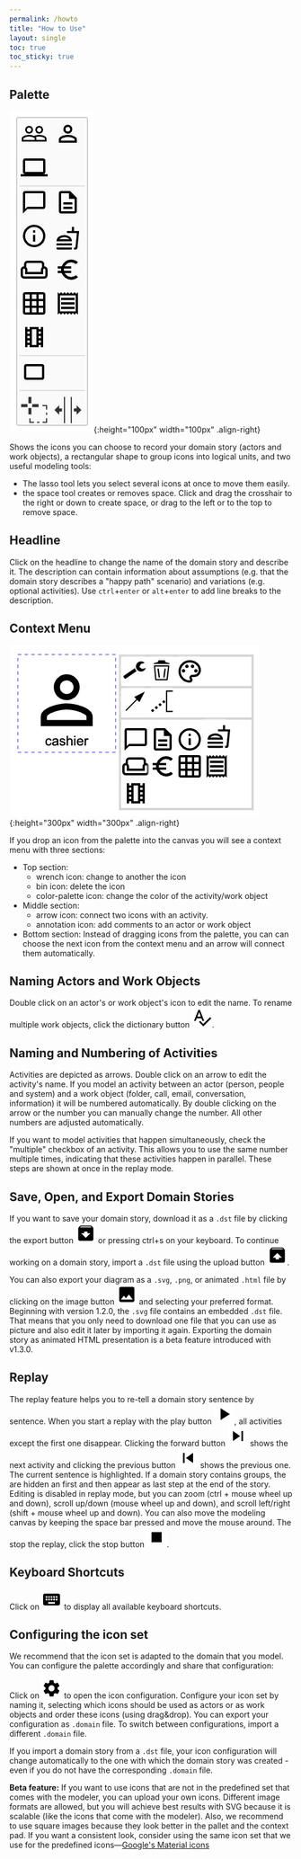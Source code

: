 ```yaml
---
permalink: /howto
title: "How to Use"
layout: single
toc: true
toc_sticky: true
---
```


## Palette

![The palette for a cinema domain](/assets/images/screenshots/palette.png){:height="100px" width="100px" .align-right}

Shows the icons you can choose to record your domain story (actors and work objects), a rectangular shape to group icons into logical units, and two useful modeling tools:

- The lasso tool lets you select several icons at once to move them easily.
- the space tool creates or removes space. Click and drag the crosshair to the right or down to create space, or drag to the left or to the top to remove space.

## Headline

Click on the headline to change the name of the domain story and describe it. The description can contain information about assumptions (e.g. that the domain story describes a "happy path" scenario) and variations (e.g. optional activities).
Use `ctrl`+`enter` or `alt`+`enter` to add line breaks to the description.

## Context Menu

![The context menu for an actor cashier](/assets/images/screenshots/context-menu.png){:height="300px" width="300px" .align-right}

If you drop an icon from the palette into the canvas you will see a context menu with three sections:

* Top section:
  * wrench icon: change to another the icon
  * bin icon: delete the icon
  * color-palette icon: change the color of the activity/work object
* Middle section:
  * arrow icon: connect two icons with an activity.
  * annotation icon: add comments to an actor or work object
* Bottom section: Instead of dragging icons from the palette, you can can choose the next icon from the context menu and an arrow will connect them automatically.

## Naming Actors and Work Objects

Double click on an actor's or work object's icon to edit the name. To rename multiple work objects, click the dictionary button ![Dictionary Button](/assets/images/buttons/spellcheck.png).

## Naming and Numbering of Activities

Activities are depicted as arrows. Double click on an arrow to edit the activity's name. If you model an activity between an actor (person, people and system) and a work object (folder, call, email, conversation, information) it will be numbered automatically. By double clicking on the arrow or the number you can manually change the number. All other numbers are adjusted automatically.

If you want to model activities that happen simultaneously, check  the "multiple" checkbox of an activity. This allows you to use the same number multiple times, indicating that these activities happen in parallel. These steps are shown at once in the replay mode.

## Save, Open, and Export Domain Stories

If you want to save your domain story, download it as a `.dst` file by clicking the export button ![Export Button](/assets/images/buttons/archive.png) or pressing ctrl+s on your keyboard. To continue working on a domain story, import a `.dst` file using the upload button ![Upload Button](/assets/images/buttons/unarchive.png).

You can also export your diagram as a `.svg`, `.png`, or animated `.html` file by clicking on the image button ![SVG Button](/assets/images/buttons/image.png) and selecting your preferred format. Beginning with version 1.2.0, the `.svg` file contains an embedded `.dst` file. That means that you only need to download one file that you can use as picture and also edit it later by importing it again. Exporting the domain story as animated HTML presentation is a beta feature introduced with v1.3.0.

## Replay

The replay feature helps you to re-tell a domain story sentence by sentence. When you start a replay with the play button ![Play Button](/assets/images/buttons/play.png), all activities except the first one disappear. Clicking the forward button ![Forward Button](/assets/images/buttons/forward.png) shows the next activity and clicking the previous button ![Previous Button](/assets/images/buttons/previous.png) shows the previous one. The current sentence is highlighted. If a domain story contains groups, the are hidden an first and then appear as last step at the end of the story.
Editing is disabled in replay mode, but you can zoom (ctrl + mouse wheel up and down), scroll up/down (mouse wheel up and down), and scroll left/right (shift + mouse wheel up and down). You can also move the modeling canvas by keeping the space bar pressed and move the mouse around. The stop the replay, click the stop button ![Stop Button](/assets/images/buttons/stop.png).

## Keyboard Shortcuts

Click on ![Keyboard Button](/assets/images/buttons/keyboard.png) to display all available keyboard shortcuts.

## Configuring the icon set

We recommend that the icon set is adapted to the domain that you model. You can configure the palette accordingly and share that configuration:

Click on ![Gear Button](/assets/images/buttons/gear.png) to open the icon configuration. Configure your icon set by naming it, selecting which icons should be used as actors or as work objects and order these icons (using drag&drop). You can export your configuration as `.domain` file. To switch between configurations, import a different `.domain` file.

If you import a domain story from a `.dst` file, your icon configuration will change automatically to the one with which the domain story was created - even if you do not have the corresponding `.domain` file.

**Beta feature:** If you want to use icons that are not in the predefined set that comes with the modeler, you can upload your own icons. Different image formats are allowed, but you will achieve best results with SVG because it is scalable (like the icons that come with the modeler). Also, we recommend to use square images because they look better in the pallet and the context pad. If you want a consistent look, consider using the same icon set that we use for the predefined icons—[Google's Material icons](https://material.io/resources/icons/?style=outline)
